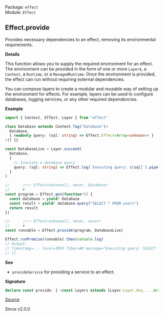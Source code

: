 Package: `effect`<br />
Module: `Effect`<br />

## Effect.provide

Provides necessary dependencies to an effect, removing its environmental
requirements.

**Details**

This function allows you to supply the required environment for an effect.
The environment can be provided in the form of one or more `Layer`s, a
`Context`, a `Runtime`, or a `ManagedRuntime`. Once the environment is
provided, the effect can run without requiring external dependencies.

You can compose layers to create a modular and reusable way of setting up the
environment for effects. For example, layers can be used to configure
databases, logging services, or any other required dependencies.

**Example**

```ts
import { Context, Effect, Layer } from "effect"

class Database extends Context.Tag("Database")<
  Database,
  { readonly query: (sql: string) => Effect.Effect<Array<unknown>> }
>() {}

const DatabaseLive = Layer.succeed(
  Database,
  {
    // Simulate a database query
    query: (sql: string) => Effect.log(`Executing query: ${sql}`).pipe(Effect.as([]))
  }
)

//      ┌─── Effect<unknown[], never, Database>
//      ▼
const program = Effect.gen(function*() {
  const database = yield* Database
  const result = yield* database.query("SELECT * FROM users")
  return result
})

//      ┌─── Effect<unknown[], never, never>
//      ▼
const runnable = Effect.provide(program, DatabaseLive)

Effect.runPromise(runnable).then(console.log)
// Output:
// timestamp=... level=INFO fiber=#0 message="Executing query: SELECT * FROM users"
// []
```

**See**

- `provideService` for providing a service to an effect.

**Signature**

```ts
declare const provide: { <const Layers extends [Layer.Layer.Any, ...Array<Layer.Layer.Any>]>(layers: Layers): <A, E, R>(self: Effect<A, E, R>) => Effect<A, E | { [k in keyof Layers]: Layer.Layer.Error<Layers[k]>; }[number], { [k in keyof Layers]: Layer.Layer.Context<Layers[k]>; }[number] | Exclude<R, { [k in keyof Layers]: Layer.Layer.Success<Layers[k]>; }[number]>>; <ROut, E2, RIn>(layer: Layer.Layer<ROut, E2, RIn>): <A, E, R>(self: Effect<A, E, R>) => Effect<A, E | E2, RIn | Exclude<R, ROut>>; <R2>(context: Context.Context<R2>): <A, E, R>(self: Effect<A, E, R>) => Effect<A, E, Exclude<R, R2>>; <R2>(runtime: Runtime.Runtime<R2>): <A, E, R>(self: Effect<A, E, R>) => Effect<A, E, Exclude<R, R2>>; <E2, R2>(managedRuntime: ManagedRuntime.ManagedRuntime<R2, E2>): <A, E, R>(self: Effect<A, E, R>) => Effect<A, E | E2, Exclude<R, R2>>; <A, E, R, const Layers extends [Layer.Layer.Any, ...Array<Layer.Layer.Any>]>(self: Effect<A, E, R>, layers: Layers): Effect<A, E | { [k in keyof Layers]: Layer.Layer.Error<Layers[k]>; }[number], { [k in keyof Layers]: Layer.Layer.Context<Layers[k]>; }[number] | Exclude<R, { [k in keyof Layers]: Layer.Layer.Success<Layers[k]>; }[number]>>; <A, E, R, ROut, E2, RIn>(self: Effect<A, E, R>, layer: Layer.Layer<ROut, E2, RIn>): Effect<A, E | E2, RIn | Exclude<R, ROut>>; <A, E, R, R2>(self: Effect<A, E, R>, context: Context.Context<R2>): Effect<A, E, Exclude<R, R2>>; <A, E, R, R2>(self: Effect<A, E, R>, runtime: Runtime.Runtime<R2>): Effect<A, E, Exclude<R, R2>>; <A, E, E2, R, R2>(self: Effect<A, E, R>, runtime: ManagedRuntime.ManagedRuntime<R2, E2>): Effect<A, E | E2, Exclude<R, R2>>; }
```

[Source](https://github.com/Effect-TS/effect/tree/main/packages/effect/src/Effect.ts#L7543)

Since v2.0.0